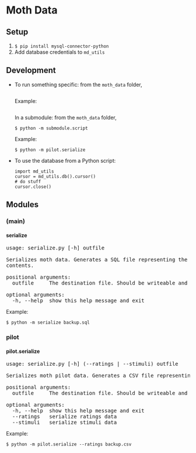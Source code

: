 # Moth Data

## Setup

1. `$ pip install mysql-connector-python`
1. Add database credentials to `md_utils`

## Development

- To run something specific: from the `moth_data` folder,  
	```$ python -m script
	```  
	Example:  
	```$ python -m serialize
	```   
	In a submodule: from the `moth_data` folder,  
	```
	$ python -m submodule.script
	```  
	Example:  
	```
	$ python -m pilot.serialize
	```
- To use the database from a Python script:

	```
	import md_utils
	cursor = md_utils.db().cursor()
	# do stuff
	cursor.close()
	```

## Modules

### (main)

#### serialize

<pre>
usage: serialize.py [-h] outfile

Serializes moth data. Generates a SQL file representing the entire database
contents.

positional arguments:
  outfile     The destination file. Should be writeable and of type `.sql`.

optional arguments:
  -h, --help  show this help message and exit
</pre>

Example:

```
$ python -m serialize backup.sql
```

### pilot

#### pilot.serialize

<pre>
usage: serialize.py [-h] (--ratings | --stimuli) outfile

Serializes moth pilot data. Generates a CSV file representing either ratings or stimuli.

positional arguments:
  outfile     The destination file. Should be writeable and of type `.csv`.

optional arguments:
  -h, --help  show this help message and exit
  --ratings   serialize ratings data
  --stimuli   serialize stimuli data
</pre>

Example:

```
$ python -m pilot.serialize --ratings backup.csv
```
